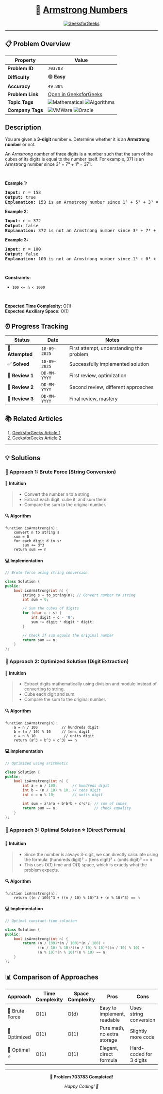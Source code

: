 <div align="center">

# 🧠 [Armstrong Numbers](https://www.geeksforgeeks.org/problems/armstrong-numbers2727/1)

[![GeeksforGeeks](https://img.shields.io/badge/GeeksforGeeks-Problem-0F9D58?style=for-the-badge&logo=geeksforgeeks&logoColor=white)](https://www.geeksforgeeks.org/problems/armstrong-numbers2727/1)

</div>

---

## 📋 Problem Overview

| Property         | Value                                                                                                                                                             |
| ---------------- | ----------------------------------------------------------------------------------------------------------------------------------------------------------------- |
| **Problem ID**   | `703783`                                                                                                                                                          |
| **Difficulty**   | 🟢 **Easy**                                                                                                                                                       |
| **Accuracy**     | `49.88%`                                                                                                                                                          |
| **Problem Link** | [Open in GeeksforGeeks](https://www.geeksforgeeks.org/problems/armstrong-numbers2727/1)                                                                           |
| **Topic Tags**   | ![Mathematical](https://img.shields.io/badge/-Mathematical-blue?style=flat-square) ![Algorithms](https://img.shields.io/badge/-Algorithms-blue?style=flat-square) |
| **Company Tags** | ![VMWare](https://img.shields.io/badge/-VMWare-orange?style=flat-square) ![Oracle](https://img.shields.io/badge/-Oracle-orange?style=flat-square)                 |

## Description

<!-- description:start -->

<p>You are given a <strong>3-digit</strong> number <code>n</code>. Determine whether it is an <strong>Armstrong number</strong> or not.</p>

<p>An <em>Armstrong number</em> of three digits is a number such that the sum of the cubes of its digits is equal to the number itself. For example, 371 is an Armstrong number since 3³ + 7³ + 1³ = 371.</p>

<p>&nbsp;</p>
<p><strong class="example">Example 1:</strong></p>

<pre>
<strong>Input:</strong> n = 153
<strong>Output:</strong> true
<strong>Explanation:</strong> 153 is an Armstrong number since 1³ + 5³ + 3³ = 153.
</pre>

<p><strong class="example">Example 2:</strong></p>

<pre>
<strong>Input:</strong> n = 372
<strong>Output:</strong> false
<strong>Explanation:</strong> 372 is not an Armstrong number since 3³ + 7³ + 2³ = 378.
</pre>

<p><strong class="example">Example 3:</strong></p>

<pre>
<strong>Input:</strong> n = 100
<strong>Output:</strong> false
<strong>Explanation:</strong> 100 is not an Armstrong number since 1³ + 0³ + 0³ = 1.
</pre>

<p>&nbsp;</p>
<p><strong>Constraints:</strong></p>

<ul>
  <li><code>100 &lt;= n &lt; 1000</code></li>
</ul>

<p>&nbsp;</p>
<p><strong>Expected Time Complexity:</strong> O(1)<br>
<strong>Expected Auxiliary Space:</strong> O(1)</p>

<!-- description:end -->

## ⏰ Progress Tracking

| Status           | Date         | Notes                                    |
| ---------------- | ------------ | ---------------------------------------- |
| 🎯 **Attempted** | `18-09-2025` | First attempt, understanding the problem |
| ✅ **Solved**    | `18-09-2025` | Successfully implemented solution        |
| 🔄 **Review 1**  | `DD-MM-YYYY` | First review, optimization               |
| 🔄 **Review 2**  | `DD-MM-YYYY` | Second review, different approaches      |
| 🔄 **Review 3**  | `DD-MM-YYYY` | Final review, mastery                    |

## 📚 Related Articles

1. [GeeksforGeeks Article 1](https://www.geeksforgeeks.org/cpp-program-to-check-armstrong-numbers/)
2. [GeeksforGeeks Article 2](https://www.geeksforgeeks.org/program-for-armstrong-numbers/)

---

## 💡 Solutions

### 🥉 Approach 1: Brute Force (String Conversion)

#### 📝 Intuition

> - Convert the number n to a string.
> - Extract each digit, cube it, and sum them.
> - Compare the sum to the original number.

#### 🔍 Algorithm

```pseudo
function isArmstrong(n):
    convert n to string s
    sum = 0
    for each digit d in s:
        sum += d^3
    return sum == n
```

#### 💻 Implementation

```cpp
// Brute force using string conversion

class Solution {
public:
    bool isArmstrong(int n) {
        string s = to_string(n); // Convert number to string
        int sum = 0;

        // Sum the cubes of digits
        for (char c : s) {
            int digit = c - '0';
            sum += digit * digit * digit;
        }

        // Check if sum equals the original number
        return sum == n;
    }
};
```

### 🥈 Approach 2: Optimized Solution (Digit Extraction)

#### 📝 Intuition

> - Extract digits mathematically using division and modulo instead of converting to string.
> - Cube each digit and sum.
> - Compare the sum to the original number.

#### 🔍 Algorithm

```pseudo
function isArmstrong(n):
    a = n / 100           // hundreds digit
    b = (n / 10) % 10     // tens digit
    c = n % 10             // units digit
    return (a^3 + b^3 + c^3) == n
```

#### 💻 Implementation

```cpp
// Optimized using arithmetic

class Solution {
public:
    bool isArmstrong(int n) {
        int a = n / 100;       // hundreds digit
        int b = (n / 10) % 10; // tens digit
        int c = n % 10;        // units digit

        int sum = a*a*a + b*b*b + c*c*c; // sum of cubes
        return sum == n;                 // check equality
    }
};
```

### 🥇 Approach 3: Optimal Solution ⭐ (Direct Formula)

#### 📝 Intuition

> - Since the number is always 3-digit, we can directly calculate using the formula: (hundreds digit)³ + (tens digit)³ + (units digit)³ == n
> - This uses O(1) time and O(1) space, which is exactly what the problem expects.

#### 🔍 Algorithm

```pseudo
function isArmstrong(n):
    return ((n / 100)^3 + ((n / 10) % 10)^3 + (n % 10)^3) == n
```

#### 💻 Implementation

```cpp
// Optimal constant-time solution

class Solution {
public:
    bool isArmstrong(int n) {
        return (n / 100)*(n / 100)*(n / 100) +
               ((n / 10) % 10)*((n / 10) % 10)*((n / 10) % 10) +
               (n % 10)*(n % 10)*(n % 10) == n;
    }
};
```

## 📊 Comparison of Approaches

| Approach       | Time Complexity | Space Complexity | Pros                        | Cons                    |
| -------------- | --------------- | ---------------- | --------------------------- | ----------------------- |
| 🥉 Brute Force | O(1)            | O(d)             | Easy to implement, readable | Uses string conversion  |
| 🥈 Optimized   | O(1)            | O(1)             | Pure math, no extra storage | Slightly more code      |
| 🥇 Optimal ⭐  | O(1)            | O(1)             | Elegant, direct formula     | Hard-coded for 3 digits |

---

<div align="center">

**🎯 Problem 703783 Completed!**

_Happy Coding! 🚀_

</div>
